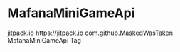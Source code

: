 # MafanaMiniGameApi

<repositories>
		<repository>
		    <id>jitpack.io</id>
		    <url>https://jitpack.io</url>
		</repository>
	</repositories>
  
  <dependency>
	    <groupId>com.github.MaskedWasTaken</groupId>
	    <artifactId>MafanaMiniGameApi</artifactId>
	    <version>Tag</version>
	</dependency>
